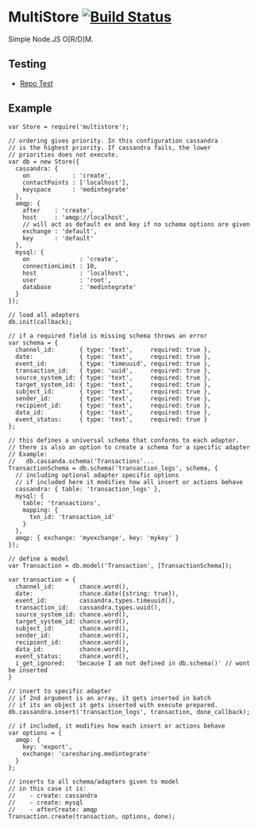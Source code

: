 MultiStore [![Build Status](https://travis-ci.org/majimboo/node-multistore.svg?branch=master)](https://travis-ci.org/majimboo/node-multistore)
==========

Simple Node.JS O[R/D]M.

Testing
-------

- [Repo Test](https://github.com/majimboo/node-multistore/blob/master/test/repo.js)

Example
-------

    var Store = require('multistore');

    // ordering gives priority. In this configuration cassandra
    // is the highest priority. If cassandra fails, the lower
    // priorities does not execute.
    var db = new Store({
      cassandra: {
        on            : 'create',
        contactPoints : ['localhost'],
        keyspace      : 'medintegrate'
      },
      amqp: {
        after    : 'create',
        host     : 'amqp://localhost',
        // will act as default ex and key if no schema options are given
        exchange : 'default',
        key      : 'default'
      },
      mysql: {
        on              : 'create',
        connectionLimit : 10,
        host            : 'localhost',
        user            : 'root',
        database        : 'medintegrate'
      }
    });

    // load all adapters
    db.init(callback);

    // if a required field is missing schema throws an error
    var schema = {
      channel_id:       { type: 'text',     required: true },
      date:             { type: 'text',     required: true },
      event_id:         { type: 'timeuuid', required: true },
      transaction_id:   { type: 'uuid',     required: true },
      source_system_id: { type: 'text',     required: true },
      target_system_id: { type: 'text',     required: true },
      subject_id:       { type: 'text',     required: true },
      sender_id:        { type: 'text',     required: true },
      recipient_id:     { type: 'text',     required: true },
      data_id:          { type: 'text',     required: true },
      event_status:     { type: 'text',     required: true }
    };

    // this defines a universal schema that conforms to each adapter.
    // there is also an option to create a schema for a specific adapter
    // Example:
    //   db.cassanda.schema('Transactions'...
    TransactionSchema = db.schema('transaction_logs', schema, {
      // including optional adapter specific options
      // if included here it modifies how all insert or actions behave
      cassandra: { table: 'transaction_logs' },
      mysql: {
        table: 'transactions',
        mapping: {
          txn_id: 'transaction_id'
        }
      },
      amqp: { exchange: 'myexchange', key: 'mykey' }
    });

    // define a model
    var Transaction = db.model('Transaction', [TransactionSchema]);

    var transaction = {
      channel_id:       chance.word(),
      date:             chance.date({string: true}),
      event_id:         cassandra.types.timeuuid(),
      transaction_id:   cassandra.types.uuid(),
      source_system_id: chance.word(),
      target_system_id: chance.word(),
      subject_id:       chance.word(),
      sender_id:        chance.word(),
      recipient_id:     chance.word(),
      data_id:          chance.word(),
      event_status:     chance.word(),
      i_get_ignored:   'because I am not defined in db.schema()' // wont be inserted
    }

    // insert to specific adapter
    // if 2nd argument is an array, it gets inserted in batch
    // if its an object it gets inserted with execute prepared.
    db.cassandra.insert('transaction_logs', transaction, done_callback);

    // if included, it modifies how each insert or actions behave
    var options = {
      amqp: {
        key: 'export',
        exchange: 'caresharing.medintegrate'
      }
    };

    // inserts to all schema/adapters given to model
    // in this case it is:
    //    - create: cassandra
    //    - create: mysql
    //    - afterCreate: amqp
    Transaction.create(transaction, options, done);
